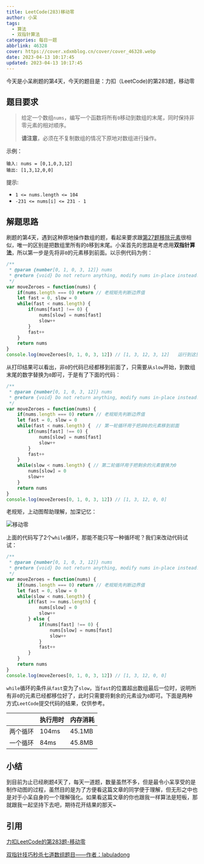 ```yaml
---
title: LeetCode(283)移动零
author: 小呆
tags:
  - 算法
  - 双指针算法
categories: 每日一题
abbrlink: 46328
cover: https://cover.xdxmblog.cn/cover/cover_46328.webp
date: 2023-04-13 10:17:45
updated: 2023-04-13 10:17:45
---
```


今天是小呆刷题的第4天，今天的题目是：力扣（LeetCode)的第283题，移动零

## 题目要求

> 给定一个数组`nums`，编写一个函数将所有`0`移动到数组的末尾，同时保持非零元素的相对顺序。
>
> **请注意**，必须在不复制数组的情况下原地对数组进行操作。

<!--more-->

示例：

```
输入: nums = [0,1,0,3,12]
输出: [1,3,12,0,0]
```

提示:

- `1 <= nums.length <= 104`
- `-231 <= nums[i] <= 231 - 1`

## 解题思路

刷题的第4天，遇到这种原地操作数组的题，看起来要求跟[第27题移除元素](https://www.xdxmblog.cn/posts/4743.html)很相似，唯一的区别是把数组里所有的`0`移到末尾。小呆首先的思路是考虑用**双指针算法**，所以第一步是先将非`0`的元素移到前面。以示例代码为例：

```javascript
/**
 * @param {number[0, 1, 0, 3, 12]} nums
 * @return {void} Do not return anything, modify nums in-place instead.
 */
var moveZeroes = function(nums) {
    if(nums.length === 0) return // 老规矩先判断边界值
    let fast = 0, slow = 0
    while(fast < nums.length) {
        if(nums[fast] !== 0) {
            nums[slow] = nums[fast]
            slow++
        }
        fast++
    }
    return nums
}
console.log(moveZeroes[0, 1, 0, 3, 12]) // [1, 3, 12, 3, 12]   运行到这里，fast：5  slow:3
```

从打印结果可以看出，非`0`的代码已经都移到前面了，只需要从`slow`开始，到数组末尾的数字替换为`0`即可，于是有了下面的代码：

```javascript
/**
 * @param {number[0, 1, 0, 3, 12]} nums
 * @return {void} Do not return anything, modify nums in-place instead.
 */
var moveZeroes = function(nums) {
    if(nums.length === 0) return // 老规矩先判断边界值
    let fast = 0, slow = 0
    while(fast < nums.length) {  // 第一轮循环用于把非0的元素移到前面
        if(nums[fast] !== 0) {
            nums[slow] = nums[fast]
            slow++
        }
        fast++
    }
    while(slow < nums.length) { // 第二轮循环用于把剩余的元素替换为0
        nums[slow] = 0
        slow++
    }
    return nums
}
console.log(moveZeroes[0, 1, 0, 3, 12]) // [1, 3, 12, 0, 0]
```

老规矩，上动图帮助理解，加深记忆：

![移动零](//img.xdxmblog.cn/images/image-202304120002.gif)

上面的代码写了2个`while`循环，那能不能只写一种循环呢？我们来改动代码试试：

```javascript
/**
 * @param {number[0, 1, 0, 3, 12]} nums
 * @return {void} Do not return anything, modify nums in-place instead.
 */
var moveZeroes = function(nums) {
    if(nums.length === 0) return // 老规矩先判断边界值
    let fast = 0, slow = 0
    while(slow < nums.length) {
        if(fast >= nums.length) {
            nums[slow] = 0
            slow++
        } else {
            if(nums[fast] !== 0) {
            	nums[slow] = nums[fast]
            	slow++
        	}
            fast++
        }
    }
    return nums
}
console.log(moveZeroes[0, 1, 0, 3, 12]) // [1, 3, 12, 0, 0]
```

`while`循环的条件从`fast`变为了`slow`，当`fast`的位置超出数组最后一位时，说明所有非`0`的元素已经都移位好了，此时只需要将剩余的元素设为`0`即可。下面是两种方式`LeetCode`提交代码的结果，仅供参考。

|          | 执行用时 | 内存消耗 |
| -------- | -------- | -------- |
| 两个循环 | 104ms    | 45.1MB   |
| 一个循环 | 84ms     | 45.8MB   |



## 小结

到目前为止已经刷题4天了，每天一道题，数量虽然不多，但是最令小呆享受的是制作动图的过程，虽然目的是为了方便看这篇文章的同学便于理解，但无形之中也是对于小呆自身的一个理解强化。如果看这篇文章的你也跟我一样算法是短板，那就跟我一起坚持下去吧，期待花开结果的那天~

## 引用

[力扣LeetCode的第283题-移动零](https://leetcode.cn/problems/move-zeroes/)

[双指针技巧秒杀七道数组题目——作者：labuladong](https://labuladong.gitee.io/algo/di-yi-zhan-da78c/shou-ba-sh-48c1d/shuang-zhi-fa4bd/)
